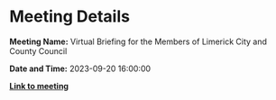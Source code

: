# Meeting Details

**Meeting Name:** Virtual Briefing for the Members of Limerick City and County Council

**Date and Time:** 2023-09-20 16:00:00

**<a href="https://www.limerick.ie/council/whats-on/virtual-briefing-for-the-members-of-limerick-city-and-county-council" target="_blank">Link to meeting</a>**
